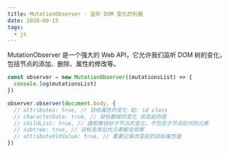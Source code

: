 ```yaml
---
title: MutationObserver - 监听 DOM 变化的利器
date: 2020-09-15
tags:
  - js
---
```


MutationObserver 是一个强大的 Web API，它允许我们监听 DOM 树的变化，包括节点的添加、删除、属性的修改等。

```js
const observer = new MutationObserver((mutationsList) => {
  console.log(mutationsList)
})

observer.observer(document.body, {
  // attributes: true, // 目标属性的变化 如: id class
  // characterData: true, // 目标数据的变化 改变前的值
  // childList: true, // 值观察目标子节点的变化，不包含子节点后代的元素
  // subtree: true, // 目标及其后代元素都会观察
  // attributeOldValue: true, // 需要记录改变前的目标属性值
})
```

<!-- ### 主要特点 ✨

- 异步执行，性能更好
- 批量处理 DOM 变化
- 可以监听多种 DOM 变化类型
- 支持子树观察

### 使用场景 🎯

- 编辑器实时预览
- 表单自动保存
- 动态内容加载监控
- 第三方内容注入检测

这个强大的观察者模式让我们能够更优雅地处理 DOM 变化，是现代 Web 开发中不可或缺的工具。 -->
